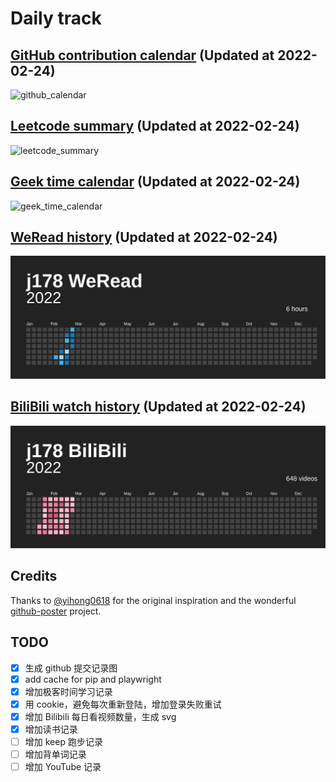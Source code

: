 # Daily track

## [GitHub contribution calendar](https://github.com/j178) (Updated at 2022-02-24)
![github_calendar](https://s2.loli.net/2022/02/24/Uqhp1loDbWR7JSn.png)

## [Leetcode summary](https://leetcode-cn.com/u/j178) (Updated at 2022-02-24)
![leetcode_summary](https://s2.loli.net/2022/02/24/fVclDPWEpILSJTo.png)

## [Geek time calendar](https://time.geekbang.org/) (Updated at 2022-02-24)
![geek_time_calendar](https://s2.loli.net/2022/02/24/hw8uXkzdDPZ3y5A.png)

## [WeRead history](https://weread.qq.com) (Updated at 2022-02-24)
![weread_history](./data/weread_history.svg)

## [BiliBili watch history](https://bilibili.com) (Updated at 2022-02-24)
![bilibili_history](./data/bilibili_history.svg)


## Credits
Thanks to [@yihong0618](https://github.com/yihong0618) for the original inspiration and the wonderful [github-poster](https://github.com/yihong0618/GitHubPoster) project.


## TODO
- [x] 生成 github 提交记录图
- [x] add cache for pip and playwright
- [x] 增加极客时间学习记录
- [x] 用 cookie，避免每次重新登陆，增加登录失败重试
- [x] 增加 Bilibili 每日看视频数量，生成 svg
- [x] 增加读书记录
- [ ] 增加 keep 跑步记录
- [ ] 增加背单词记录
- [ ] 增加 YouTube 记录
